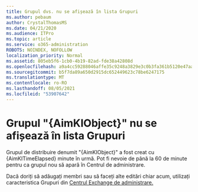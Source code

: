 ```yaml
---
title: Grupul dvs. nu se afișează în lista Grupuri
ms.author: pebaum
author: CrystalThomasMS
ms.date: 04/21/2020
ms.audience: ITPro
ms.topic: article
ms.service: o365-administration
ROBOTS: NOINDEX, NOFOLLOW
localization_priority: Normal
ms.assetid: 805eb5f6-1cb0-4b19-82ad-fde38a42808d
ms.openlocfilehash: a9a4cc59288046affe35c9248a3829e3c0b3fa361b5120e47aaeaa34eec7a983
ms.sourcegitcommit: b5f7da89a650d2915dc652449623c78be6247175
ms.translationtype: MT
ms.contentlocale: ro-RO
ms.lasthandoff: 08/05/2021
ms.locfileid: "53907642"
---
```

# <a name="your-group-aimkiobject-not-showing-in-groups-list"></a>Grupul "{AimKIObject}" nu se afișează în lista Grupuri

Grupul de distribuire denumit "{AimKIObject}" a fost creat cu {AimKITimeElapsed} minute în urmă. Pot fi nevoie de până la 60 de minute pentru ca grupul nou să apară în Centrul de administrare.
  
Dacă doriți să adăugați membri sau să faceți alte editări chiar acum, utilizați caracteristica Grupuri din [Centrul Exchange de administrare.](https://outlook.office365.com/ecp/?rfr=Admin_o365&amp;exsvurl=1&amp;mkt=en-US.aspx)
  

